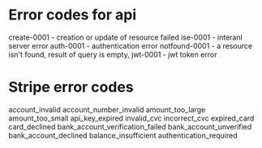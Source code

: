 # Error codes for api
create-0001 - creation or update of resource failed
ise-0001 - interanl server error
auth-0001 - authentication error
notfound-0001 - a resource isn't found, result of query is empty, 
jwt-0001 - jwt token error

# Stripe error codes
account_invalid
account_number_invalid
amount_too_large
amount_too_small
api_key_expired
invalid_cvc
incorrect_cvc
expired_card
card_declined
bank_account_verification_failed
bank_account_unverified
bank_account_declined
balance_insufficient
authentication_required